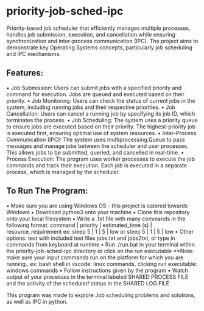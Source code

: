 # priority-job-sched-ipc
Priority-based job scheduler that efficiently manages multiple processes, handles job submission, execution, and cancellation while ensuring synchronization and inter-process communication (IPC). The project aims to demonstrate key Operating Systems concepts, particularly job scheduling and IPC mechanisms. 

## Features:
• Job Submission:
Users can submit jobs with a specified priority and command for execution. Jobs are
queued and executed based on their priority.
• Job Monitoring:
Users can check the status of current jobs in the system, including running jobs and their
respective priorities.
• Job Cancellation:
Users can cancel a running job by specifying its job ID, which terminates the process.
• Job Scheduling:
The system uses a priority queue to ensure jobs are executed based on their priority. The
highest-priority job is executed first, ensuring optimal use of system resources.
• Inter-Process Communication (IPC):
The system uses multiprocessing.Queue to pass messages and manage jobs between the
scheduler and user processes. This allows jobs to be submitted, queried, and cancelled in
real-time.
• Process Execution:
The program uses worker processes to execute the job commands and track their
execution. Each job is executed in a separate process, which is managed by the scheduler.

## To Run The Program:
• Make sure you are using Windows OS -  this project is catered towards Windows
• Download python3 onto your machine
• Clone this repository onto your local filesystem
• Write a .txt file with many commands in the following format:
    command | priority | estimated_time (s) | resource_requirement
    ex:
    sleep 5 |   1      |          5         |        low
    or 
    sleep 5 | 1 | 5 | low
• Other options: test with included test files jobs.txt and jobs2txt, or type in commands from keyboard at runtime
• Run ./run.bat in your terminal within the priority-job-sched-ipc directory or click on the run executable
**Note: make sure your input commands run on the platform for which you are running.. ex: bash shell in vscode: linux commands, clicking run executable: windows commands 
• Follow instructions given by the program
• Watch output of your processes in the terminal labeled SHARED PROCESS FILE and the activity of the scheduler/ status in the SHARED LOG FILE


This program was made to explore Job scheduling problems and solutions, as well as IPC in python.
